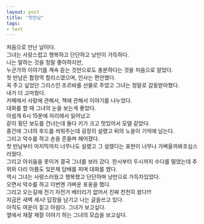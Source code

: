 ```yaml
---
layout: post
title: "첫만남"
tags:
- text
---
```


처음으로 만난 날이다.<br>
그녀는 사랑스럽고 행복하고 단단하고 낭만이 가득하다.<br>
나는 말하는 것을 정말 좋아하지만,<br>
누군가의 이야기를 계속 듣는 것만으로도 충분하다는 것을 처음으로 알았다.<br>
첫 만남은 합정역 할리스였으며, 인사는 편안했다.<br>
꼭 주고 싶었던 그리스인 조르바를 선물로 주었고 그녀는 정말로 감동받아했다.<br>
내가 더 고마웠다.<br>
카페에서 사랑에 관해서, 책에 관해서 이야기를 나누었다.<br>
대화를 할 때 그녀의 눈을 보는게 좋았다.<br>
아쉽게 6시 15분에 자리에서 일어났고<br>
같이 횡단 보도를 건너는데 둘다 키가 크고 멋있어서 모델 같았다.<br>
중간에 그녀의 후드를 씌워주는데 굉장히 설렜고 뒤의 노을이 기억에 남는다.<br>
그리고 악수를 하고 손을 흔들며 헤어졌다.<br>
첫 만남부터 마지막까지 너무나도 설렜고 그 설렜다는 표현이 너무나 가벼울까봐조심스러웠다.<br>
그리고 아쉬움을 못이겨 결국 그녀를 보러 갔다. 한시부터 두시까지 수다를 떨었는데 추위와 다리 아픔도 잊은채 담배를 피며 대화를 헸다.<br>
역시 그녀는 사랑스러웠고 행복했고 단단하며 낭만으로 가득차있었다.<br>
오면서 악수를 하고 이번엔 가벼운 포옹을 했다.<br>
그리고 오는길에 전기 자전거 베터리가 없어서 진짜 천천히 왔다!!!<br>
지금은 새벽 세시! 답장을 남기고 나는 글을쓰고 있다.<br>
아직도 여운이 짙고 아쉽다. 그녀가 보고싶다.<br>
옆에서 재잘 재잘 이야기 하는 그녀의 모습을 보고싶다.<br>
